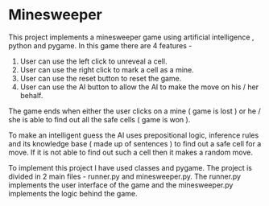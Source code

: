 # Minesweeper

This project implements a minesweeper game using artificial intelligence , python and pygame. In this game there are 4 features -

1) User can use the left click to unreveal a cell.
2) User can use the right click to mark a cell as a mine.
3) User can use the reset button to reset the game.
4) User can use the AI button to allow the AI to make the move on his / her behalf.

The game ends when either the user clicks on a mine ( game is lost ) or he / she is able to find out all the safe cells ( game is won ).

To make an intelligent guess the AI uses prepositional logic, inference rules and its knowledge base ( made up of sentences ) to find out a safe cell for a move. If it is not able to find out such a cell then it makes a random move.

To implement this project I have used classes and pygame. The project is divided in 2 main files - runner.py and minesweeper.py. The runner.py implements
the user interface of the game and the minesweeper.py implements the logic behind the game.
